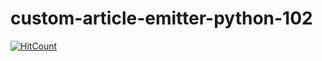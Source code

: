 # custom-article-emitter-python-102

[![HitCount](http://hits.dwyl.io/teamtact/https://github.com/teamtact/custom-article-emitter-python-102.svg)](http://hits.dwyl.io/teamtact/https://github.com/teamtact/custom-article-emitter-python-102)
